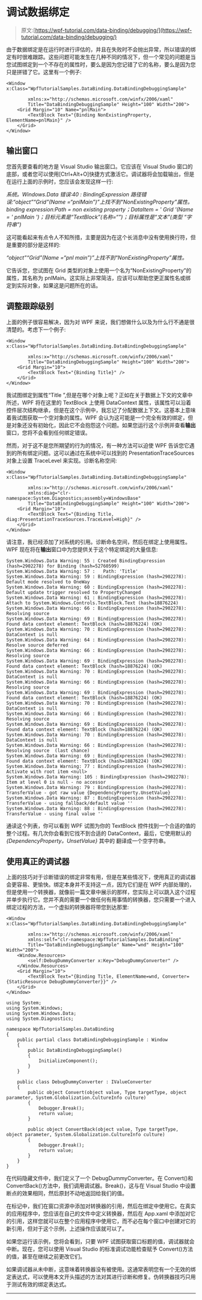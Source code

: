 # 调试数据绑定

> 原文:[https://wpf-tutorial.com/data-binding/debugging/](https://wpf-tutorial.com/data-binding/debugging/)

由于数据绑定是在运行时进行评估的，并且在失败时不会抛出异常，所以错误的绑定有时很难跟踪。这些问题可能发生在几种不同的情况下，但一个常见的问题是当您试图绑定到一个不存在的属性时，要么是因为您记错了它的名称，要么是因为您只是拼错了它。这里有一个例子:

```
<Window x:Class="WpfTutorialSamples.DataBinding.DataBindingDebuggingSample"

        xmlns:x="http://schemas.microsoft.com/winfx/2006/xaml"
        Title="DataBindingDebuggingSample" Height="100" Width="200">
    <Grid Margin="10" Name="pnlMain">
		<TextBlock Text="{Binding NonExistingProperty, ElementName=pnlMain}" />
	</Grid>
</Window>
```

## 输出窗口

您首先要查看的地方是 Visual Studio 输出窗口。它应该在 Visual Studio 窗口的底部，或者您可以使用[Ctrl+Alt+O]快捷方式激活它。调试器将会加载输出，但是在运行上面的示例时，您应该会发现这样一行:

*系统。Windows.Data 错误:40 : BindingExpression 路径错误:“object”“Grid”(Name =“pnlMain”)”上找不到“NonExistingProperty”属性。 binding expression:Path = non existing property；DataItem = ' Grid '(Name = ' pnlMain ')；目标元素是“TextBlock”(名称=“”)；目标属性是“文本”(类型 “字符串”)*

这可能看起来有点令人不知所措，主要是因为在这个长消息中没有使用换行符，但是重要的部分是这样的:

<input type="hidden" name="IL_IN_ARTICLE">

*“object”“Grid”(Name =“pnl main”)”上找不到“NonExistingProperty”属性。*

它告诉您，您试图在 Grid 类型的对象上使用一个名为“NonExistingProperty”的属性，其名称为 pnlMain。这实际上非常简洁，应该可以帮助您更正属性名或绑定到实际对象，如果这是问题所在的话。

## 调整跟踪级别

上面的例子很容易解决，因为对 WPF 来说，我们想做什么以及为什么行不通是很清楚的。考虑下一个例子:

```
<Window x:Class="WpfTutorialSamples.DataBinding.DataBindingDebuggingSample"

        xmlns:x="http://schemas.microsoft.com/winfx/2006/xaml"
        Title="DataBindingDebuggingSample" Height="100" Width="200">
    <Grid Margin="10">
		<TextBlock Text="{Binding Title}" />
	</Grid>
</Window>
```

我试图绑定到属性“Title ”,但是在哪个对象上呢？正如在关于数据上下文的文章中所述，WPF 将在这里的 TextBlock 上使用 DataContext 属性，该属性可以沿着控件层次结构继承，但是在这个示例中，我忘记了分配数据上下文。这基本上意味着我试图获取一个空对象的属性。WPF 会认为这可能是一个完全有效的绑定，但是对象还没有初始化，因此它不会抱怨这个问题。如果您运行这个示例并查看**输出**窗口，您将不会看到任何绑定错误。

然而，对于这不是您所期望的行为的情况，有一种方法可以迫使 WPF 告诉您它遇到的所有绑定问题。这可以通过在系统中可以找到的 PresentationTraceSources 对象上设置 TraceLevel 来实现。诊断名称空间:

```
<Window x:Class="WpfTutorialSamples.DataBinding.DataBindingDebuggingSample"

        xmlns:x="http://schemas.microsoft.com/winfx/2006/xaml"
        xmlns:diag="clr-namespace:System.Diagnostics;assembly=WindowsBase"
        Title="DataBindingDebuggingSample" Height="100" Width="200">
    <Grid Margin="10">
		<TextBlock Text="{Binding Title, diag:PresentationTraceSources.TraceLevel=High}" />
	</Grid>
</Window>
```

请注意，我已经添加了对系统的引用。诊断命名空间，然后在绑定上使用属性。WPF 现在将在**输出**窗口中为您提供关于这个特定绑定的大量信息:

```
System.Windows.Data Warning: 55 : Created BindingExpression (hash=2902278) for Binding (hash=52760599)
System.Windows.Data Warning: 57 :   Path: 'Title'
System.Windows.Data Warning: 59 : BindingExpression (hash=2902278): Default mode resolved to OneWay
System.Windows.Data Warning: 60 : BindingExpression (hash=2902278): Default update trigger resolved to PropertyChanged
System.Windows.Data Warning: 61 : BindingExpression (hash=2902278): Attach to System.Windows.Controls.TextBlock.Text (hash=18876224)
System.Windows.Data Warning: 66 : BindingExpression (hash=2902278): Resolving source
System.Windows.Data Warning: 69 : BindingExpression (hash=2902278): Found data context element: TextBlock (hash=18876224) (OK)
System.Windows.Data Warning: 70 : BindingExpression (hash=2902278): DataContext is null
System.Windows.Data Warning: 64 : BindingExpression (hash=2902278): Resolve source deferred
System.Windows.Data Warning: 66 : BindingExpression (hash=2902278): Resolving source
System.Windows.Data Warning: 69 : BindingExpression (hash=2902278): Found data context element: TextBlock (hash=18876224) (OK)
System.Windows.Data Warning: 70 : BindingExpression (hash=2902278): DataContext is null
System.Windows.Data Warning: 66 : BindingExpression (hash=2902278): Resolving source
System.Windows.Data Warning: 69 : BindingExpression (hash=2902278): Found data context element: TextBlock (hash=18876224) (OK)
System.Windows.Data Warning: 70 : BindingExpression (hash=2902278): DataContext is null
System.Windows.Data Warning: 66 : BindingExpression (hash=2902278): Resolving source
System.Windows.Data Warning: 69 : BindingExpression (hash=2902278): Found data context element: TextBlock (hash=18876224) (OK)
System.Windows.Data Warning: 70 : BindingExpression (hash=2902278): DataContext is null
System.Windows.Data Warning: 66 : BindingExpression (hash=2902278): Resolving source  (last chance)
System.Windows.Data Warning: 69 : BindingExpression (hash=2902278): Found data context element: TextBlock (hash=18876224) (OK)
System.Windows.Data Warning: 77 : BindingExpression (hash=2902278): Activate with root item <null>
System.Windows.Data Warning: 105 : BindingExpression (hash=2902278):   Item at level 0 is null - no accessor
System.Windows.Data Warning: 79 : BindingExpression (hash=2902278): TransferValue - got raw value {DependencyProperty.UnsetValue}
System.Windows.Data Warning: 87 : BindingExpression (hash=2902278): TransferValue - using fallback/default value ''
System.Windows.Data Warning: 88 : BindingExpression (hash=2902278): TransferValue - using final value ''
```

通读这个列表，你可以看到 WPF 试图为你的 TextBlock 控件找到一个合适的值的整个过程。有几次你会看到它找不到合适的 DataContext，最后，它使用默认的 *{DependencyProperty。UnsetValue}* 其中的 翻译成一个空字符串。

## 使用真正的调试器

上面的技巧对于诊断错误的绑定非常有用，但是在某些情况下，使用真正的调试器会更容易、更愉快。绑定本身并不支持这一点，因为它们是在 WPF 内部处理的，但是使用一个转换器，就像前一篇文章中展示的那样，您实际上可以跳入这个过程并单步执行它。您并不真的需要一个做任何有用事情的转换器，您只需要一个进入绑定过程的方法，一个虚拟的转换器将带您到达那里:

```
<Window x:Class="WpfTutorialSamples.DataBinding.DataBindingDebuggingSample"

        xmlns:x="http://schemas.microsoft.com/winfx/2006/xaml"
        xmlns:self="clr-namespace:WpfTutorialSamples.DataBinding"
        Title="DataBindingDebuggingSample" Name="wnd" Height="100" Width="200">
	<Window.Resources>
		<self:DebugDummyConverter x:Key="DebugDummyConverter" />
	</Window.Resources>
    <Grid Margin="10">
		<TextBlock Text="{Binding Title, ElementName=wnd, Converter={StaticResource DebugDummyConverter}}" />
	</Grid>
</Window>
```

```
using System;
using System.Windows;
using System.Windows.Data;
using System.Diagnostics;

namespace WpfTutorialSamples.DataBinding
{
	public partial class DataBindingDebuggingSample : Window
	{
		public DataBindingDebuggingSample()
		{
			InitializeComponent();
		}
	}

	public class DebugDummyConverter : IValueConverter
	{
		public object Convert(object value, Type targetType, object parameter, System.Globalization.CultureInfo culture)
		{
			Debugger.Break();
			return value;
		}

		public object ConvertBack(object value, Type targetType, object parameter, System.Globalization.CultureInfo culture)
		{
			Debugger.Break();
			return value;
		}
	}
}
```

在代码隐藏文件中，我们定义了一个 DebugDummyConverter。在 Convert()和 ConvertBack()方法中，我们调用调试器。Break()，这与在 Visual Studio 中设置断点的效果相同，然后原封不动地返回给我们的值。

在标记中，我们在窗口资源中添加对转换器的引用，然后在绑定中使用它。在真实的应用程序中，您应该在自己的文件中定义转换器，然后在 App.xaml 中添加对它的引用，这样您就可以在整个应用程序中使用它，而不必在每个窗口中创建对它的新引用，但对于这个示例，上述操作应该就可以了。

如果您运行该示例，您将会看到，只要 WPF 试图获取窗口标题的值，调试器就会中断。现在，您可以使用 Visual Studio 的标准调试功能检查赋予 Convert()方法的值，甚至在继续之前更改它们。

如果调试器从未中断，这意味着转换器没有被使用。这通常表明您有一个无效的绑定表达式，可以使用本文开头描述的方法对其进行诊断和修复。伪转换器技巧只用于测试有效的绑定表达式。

* * *